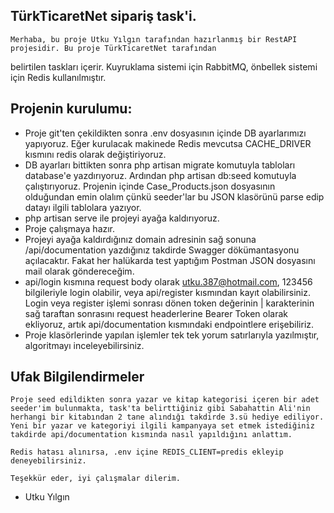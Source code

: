 ## TürkTicaretNet sipariş task'i.

    Merhaba, bu proje Utku Yılgın tarafından hazırlanmış bir RestAPI projesidir. Bu proje TürkTicaretNet tarafından
belirtilen taskları içerir. Kuyruklama sistemi için RabbitMQ, önbellek sistemi için Redis kullanılmıştır.

## Projenin kurulumu:
- Proje git'ten çekildikten sonra .env dosyasının içinde DB ayarlarımızı yapıyoruz. Eğer kurulacak makinede Redis mevcutsa CACHE_DRIVER kısmını redis olarak değiştiriyoruz.
- DB ayarları bittikten sonra php artisan migrate komutuyla tabloları database'e yazdırıyoruz. Ardından php artisan db:seed komutuyla çalıştırıyoruz. Projenin içinde Case_Products.json dosyasının olduğundan emin olalım çünkü seeder'lar bu JSON klasörünü parse edip datayı ilgili tablolara yazıyor.
- php artisan serve ile projeyi ayağa kaldırıyoruz.
- Proje çalışmaya hazır.
- Projeyi ayağa kaldırdığınız domain adresinin sağ sonuna /api/documentation yazdığınız takdirde Swagger dökümantasyonu açılacaktır. Fakat her halükarda test yaptığım Postman JSON dosyasını mail olarak göndereceğim.
- api/login kısmına request body olarak utku.387@hotmail.com, 123456 bilgileriyle login olabilir, veya api/register kısmından kayıt olabilirsiniz. Login veya register işlemi sonrası dönen token değerinin | karakterinin sağ taraftan sonrasını request headerlerine Bearer Token olarak ekliyoruz, artık api/documentation kısmındaki endpointlere erişebiliriz.
- Proje klasörlerinde yapılan işlemler tek tek yorum satırlarıyla yazılmıştır, algoritmayı inceleyebilirsiniz.

## Ufak Bilgilendirmeler
    Proje seed edildikten sonra yazar ve kitap kategorisi içeren bir adet seeder'im bulunmakta, task'ta belirttiğiniz gibi Sabahattin Ali'nin herhangi bir kitabından 2 tane alındığı takdirde 3.sü hediye ediliyor.
    Yeni bir yazar ve kategoriyi ilgili kampanyaya set etmek istediğiniz takdirde api/documentation kısmında nasıl yapıldığını anlattım.

    Redis hatası alınırsa, .env içine REDIS_CLIENT=predis ekleyip deneyebilirsiniz.

    Teşekkür eder, iyi çalışmalar dilerim.

- Utku Yılgın
